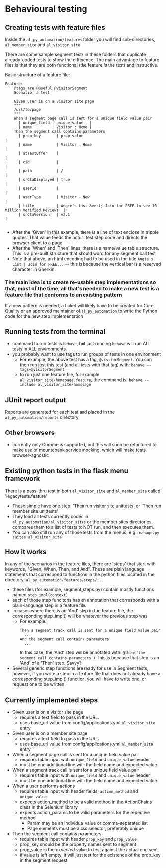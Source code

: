 # Behavioural testing

## Creating tests with feature files
Inside the `al_py_automation/features` folder you will find sub-directories, `al_member_site` and `al_visitor_site`

There are some sample segment tests in these folders that duplicate already-coded tests to show the difference. The main advantage to feature files is that they are both functional (the feature *is* the test) and instructive. 

Basic structure of a feature file:
```  
Feature:  
	@tags_are @useful @visitorSegment  
	Scenatio: a test  
	
	Given user is on a visitor site page  
	"""  
	/url/to/page  
	"""  
	When a segment page call is sent for a unique field value pair  
      | unique_field | unique_value   |
      | name         | Visitor : Home |
    Then the segment call contains parameters
      | prop_key       | prop_value                                                            |
      | name           | Visitor : Home                                                        |
      | atTestOffer    |                                                                       |
      | cid            |                                                                       |
      | path           | /                                                                     |
      | srCtaDisplayed | true                                                                  |
      | userId         |                                                                       |
      | userType       | Visitor - New                                                         |
      | title          | Angie's List &vert; Join for FREE to see 10 Million Verified Reviews  |
      | srCtaVersion   | v2.1                                                                  |


```

- After the 'Given' in this example, there is a line of text enclose in tripple quotes. That value feeds the actual test step code and directs the browser client to a page
- After the 'When' and 'Then' lines, there is a name/value table structure. This is a pre-built structure that should word for any segment call test
- Note that above, an html encoding had to be used in the title `Angie's List | Join for FREE...` -- this is because the vertical bar is a reserved character in Gherkin. 

### The main idea is to create re-usable step implementations so that, most of the time, all that's needed to make a new test is a feature file that conforms to an existing pattern
If a new pattern is needed, a ticket will likely have to be created for Core Quality or an approved maintainer of `al_py_automation` to write the Python code for the new step implementation 

## Running tests from the terminal
- command to run tests is `behave`, but just running `behave` will run ALL tests in ALL environments. 
- you probably want to use tags to run groups of tests in one environment
  + For example, the above test has a tag, `@visitorSegment`. You can then run just this test (and all tests with that tag) with: `behave --tags=@visitorSegment`
  + to run just one feature file, for example `al_visitor_site/homepage.feature`, the command is: `behave --include al_visitor_site/homepage` 

## JUnit report output
Reports are generated for each test and placed in the `al_py_automation/reports` directory

## Other browsers
- currently only Chrome is supported, but this will soon be refactored to make use of mountebank service mocking, which will make tests browser-agnostic

## Existing python tests in the flask menu framework
There is a pass-thru test in both `al_visitor_site` and `al_member_site` called 'legacytests.feature'
- These simple have one step: 'Then run visitor site unittests' or 'Then run member site unittests'
- They load all tests currently coded in `al_py_automation/al_visitor_sites` or the member sites directories, compares them to a list of tests to NOT run, and then executes them. 
- You can also still run any of those tests from the menus, e.g.: `manage.py suites al_visitor_site`


## How it works
In any of the scenarios in the feature files, there are 'steps' that start with keywords, "Given, When, Then, and And". These are plain language statements that correspond to functions in the python files located in the directory, `al_py_automation/features/steps/...`
- these files (for example, segment_steps.py) contain mostly functions named `step_impl(context)`
- each of those step funcitons has an annotation that corresponds with a plain-language step in a feature file. 
- In cases where there is an 'And' step in the feature file, the corresponding step_impl() will be whatever the previous step was
  - For example: 
     ```
	 Then a segment track call is sent for a unique field value pair
	   ...
     And the segment call contains parameters
	   ...
     ```
	 In this case, the 'And' step will be annotated with: `@then('the segment call contains parameters')`
	 This is because that step is an 'And' of a 'Then' step. Savvy?
- Several generic step functions are ready for use in Segment tests, however, if you write a step in a feature file that does not already have a corresponding step_impl() function, you will have to write one, or request one to be written




## Currently implemented steps
- Given user is on a visitor site page
  + requires a text field to pass in the URL.
  + uses base_url value from config/applications.yml `al_visitor_site` entry
- Given user is on a member site page
  + requires a text field to pass in the URL. 
  + uses base_url value from config/applications.yml `al_member_site` entry
- When a segment page call is sent for a unique field value pair
  + requires table input with `unique_field` and `unique_value` header
  + must be one additional line with the field name and expected value
- When a segment track call is sent for a unique field value pair
  + requires table input with `unique_field` and `unique_value` header
  + must be one additional line with the field name and expected value
- When a user performs actions
  + requires table input with header fields, `action_method` and `unique_value` 
  + expects action_method to be a valid method in the ActionChains class in the Selenium library
  + expects action_params to be valid parameters for the repective method
    * Param may be an individual value or comma-separated list
	* Page elements must be a css selector, preferably unique 
- Then the segment call contains parameters
  + requires table input with header `prop_key` and `prop_value`
  + prop_key should be the property names sent to segment
  + prop_value is the *expected* value to test against the actual one sent
  + if value is left empty, it will just test for the existence of the prop_key in the segment request

